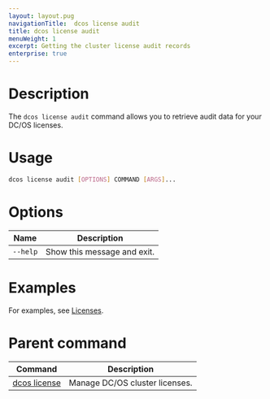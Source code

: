 ```yaml
---
layout: layout.pug
navigationTitle:  dcos license audit
title: dcos license audit
menuWeight: 1
excerpt: Getting the cluster license audit records
enterprise: true
---
```


# Description
The `dcos license audit` command allows you to retrieve audit data for your DC/OS licenses.

# Usage

```bash
dcos license audit [OPTIONS] COMMAND [ARGS]...
```

# Options

| Name |  Description |
|---------|-------------|
| `--help`   |  Show this message and exit. |



# Examples
For examples, see [Licenses](/mesosphere/dcos/2.1/administering-clusters/licenses/).

# Parent command

| Command | Description |
|---------|-------------|
| [dcos license](/mesosphere/dcos/2.1/cli/command-reference/dcos-license/) | Manage DC/OS cluster licenses. |
